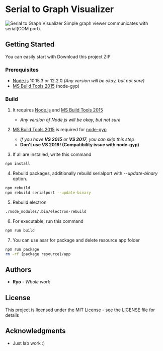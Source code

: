 # Serial to Graph Visualizer
![Serial to Graph Visualizer](https://user-images.githubusercontent.com/9062624/57948142-d2400680-791b-11e9-8df4-8e82e2c6bfda.png)
Simple graph viewer communicates with serial(COM port).

## Getting Started

You can easily start with Download this project ZIP

### Prerequisites

* [Node.js](https://nodejs.org/) 10.15.3 or 12.2.0 *(Any version will be okay, but not sure)*
* [MS Build Tools 2015](https://www.microsoft.com/en-US/download/details.aspx?id=48159) (node-gyp)

### Build
1. It requires [Node.js](https://nodejs.org/) and [MS Build Tools 2015](https://www.microsoft.com/en-US/download/details.aspx?id=48159)
   * *Any version of Node.js will be okay, but not sure*
   
2. [MS Build Tools 2015](https://www.microsoft.com/en-US/download/details.aspx?id=48159) is required for [node-gyp](https://github.com/nodejs/node-gyp)
   * *If you have **VS 2015** or **VS 2017**, you can skip this step*
   * **Don't use VS 2019! (Compatibility issue with node-gyp)**

3. If all are installed, write this command
```bash
npm install
```

4. Rebuild packages, additionally rebuild serialport with *--update-binary* option.
```bash
npm rebuild
npm rebuild serialport --update-binary
```

5. Rebuild electron
```bash
./node_modules/.bin/electron-rebuild
```

6. For executable, run this command
```bash
npm run build
```

7. You can use asar for package and delete resource app folder
```bash
npm run package
rm -rf {package resource}/app
```

## Authors

* **Ryo** - *Whole work*

## License

This project is licensed under the MIT License - see the LICENSE file for details

## Acknowledgments

* Just lab work :)
